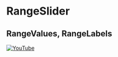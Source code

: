 # RangeSlider
## RangeValues, RangeLabels

[![YouTube](https://img.youtube.com/vi/MCZnodE1Nj4/0.jpg)](https://youtu.be/MCZnodE1Nj4 "How to use RangeSlider in Flutter | RangeValues, RangeLabels")
